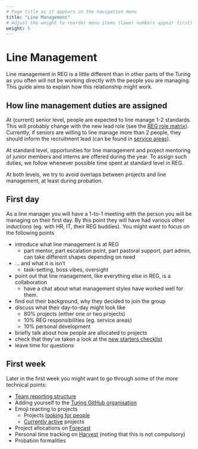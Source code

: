 ```yaml
---
# Page title as it appears in the navigation menu
title: "Line Management"
# Adjust the weight to reorder menu items (lower numbers appear first)
weight: 5
---
```


# Line Management

Line management in REG is a little different than in other parts of the Turing as you often will not be working directly with the people you are managing. This guide aims to explain how this relationship might work.

## How line management duties are assigned

At (current) senior level, people are expected to line manage 1-2 standards. This will probably change with the new lead role (see the [REG role matrix](https://github.com/alan-turing-institute/Hut23/blob/master/development/REG-Roles-Matrix.md#line-managementmentoring)). Currently, if seniors are willing to line manage more than 2 people, they should inform the recruitment lead (can be found in [service areas](https://github.com/alan-turing-institute/research-engineering-group/wiki/Service-areas)).

At standard level, opportunities for line management and project mentoring of junior members and interns are offered during the year. To assign such duties, we follow whenever possible time spent at standard level in REG.

At both levels, we try to avoid overlaps between projects and line management, at least during probation.

## First day

As a line manager you will have a 1-to-1 meeting with the person you will be managing on their first day. By this point they will have had various other inductions (eg. with HR, IT, their REG buddies). You might want to focus on the following points

- introduce what line management is at REG
    - part mentor, part escalation point, part pastoral support, part admin, can take different shapes depending on need
- ... and what it is isn’t
    - task-setting, boss vibes, oversight
- point out that line management, like everything else in REG, is a collaboration
    - have a chat about what management styles have worked well for them.
- find out their background, why they decided to join the group
- discuss what their day-to-day might look like
    - 80% projects (either one or two projects)
    - 10% REG responsibilities (eg. service areas)
    - 10% personal development
- briefly talk about how people are allocated to projects
- check that they've taken a look at the [new starters checklist](https://alan-turing-institute.github.io/REG-handbook/docs/onboarding/new_joiners/checklist/)
- leave time for questions

## First week

Later in the first week you might want to go through some of the more technical points:

- [Team reporting structure](https://github.com/alan-turing-institute/research-engineering-group/wiki/Team-reporting-structure)
- Adding yourself to the [Turing GitHub organisation](https://turingcomplete.topdesk.net/tas/public/ssp/content/serviceflow?unid=3844fabf8b1c45ca9028758a350ff230)
- Emoji reacting to projects
    - Projects [looking for people](https://github.com/alan-turing-institute/Hut23/projects/2#column-2488036)
    - [Currently active](https://github.com/alan-turing-institute/Hut23/projects/2#column-1062281) projects
- Project allocations on [Forecast](https://forecastapp.com/974183/schedule/team)
- Personal time tracking on [Harvest](https://thealanturinginstitute.harvestapp.com/time/week) (noting that this is not compulsory)
- Probation formalities
